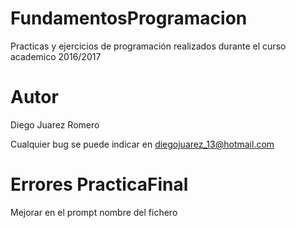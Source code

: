 # FundamentosProgramacion
Practicas y ejercicios de programación realizados durante el curso academico 2016/2017
# Autor
Diego Juarez Romero

Cualquier bug se puede indicar en diegojuarez_13@hotmail.com
# Errores PracticaFinal
Mejorar en el prompt nombre del fichero
